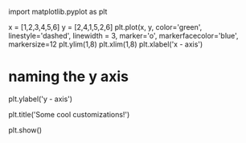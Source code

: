import matplotlib.pyplot as plt

x = [1,2,3,4,5,6]
y = [2,4,1,5,2,6]
plt.plot(x, y, color='green', linestyle='dashed', linewidth = 3,
		marker='o', markerfacecolor='blue', markersize=12
plt.ylim(1,8)
plt.xlim(1,8)
plt.xlabel('x - axis')
# naming the y axis
plt.ylabel('y - axis')

plt.title('Some cool customizations!')

plt.show()
